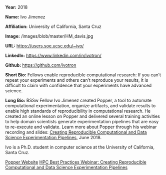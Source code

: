 **Year:** 2018

**Name:** Ivo Jimenez

**Affiliation:** University of California, Santa Cruz

**Image:** /images/blob/master/HM_davis.jpg

**URL:** https://users.soe.ucsc.edu/~ivo/

**LinkedIn:** https://www.linkedin.com/in/ivotron/

**Github:** https://github.com/ivotron

**Short Bio:** Fellows enable reproducible computational research:  If you can’t repeat your experiments and others can’t reproduce your results, it is difficult to claim with confidence that your experiments have advanced science. 

**Long Bio:** BSSw Fellow Ivo Jimenez created Popper, a tool to automate computational experimentation, organize artifacts, and validate results to enable high standards of reproducibility in computational research. He created an online lesson on Popper and delivered several training activities to help domain scientists generate experimentation pipelines that are easy to re-execute and validate. Learn more about Popper through his webinar recording and slides: <a href="https://ideas-productivity.org/events/hpc-best-practices-webinars/#webinar019Popper"> Creating Reproducible Computational and Data Science Experimentation Pipelines</a>, June 2018.

Ivo is a Ph.D. student in computer science at the University of California, Santa Cruz. 

<a href="https://falsifiable.us/" class="link-row">Popper Website</a>
<a href="https://ideas-productivity.org/events/hpc-best-practices-webinars/#webinar019Popper" class="link-row">HPC Best Practices Webinar:  Creating Reproducible Computational and Data Science Experimentation Pipelines</a>


